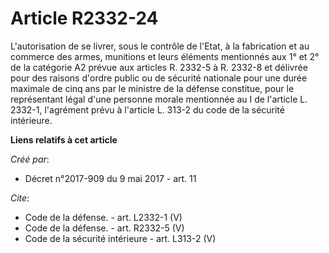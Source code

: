 # Article R2332-24

L'autorisation de se livrer, sous le contrôle de l'Etat, à la fabrication et au commerce des armes, munitions et leurs
éléments mentionnés aux 1° et 2° de la catégorie A2 prévue aux articles R. 2332-5 à R. 2332-8 et délivrée pour des raisons
d'ordre public ou de sécurité nationale pour une durée maximale de cinq ans par le ministre de la défense constitue, pour le
représentant légal d'une personne morale mentionnée au I de l'article L. 2332-1, l'agrément prévu à l'article L. 313-2 du
code de la sécurité intérieure.

**Liens relatifs à cet article**

_Créé par_:

  - Décret n°2017-909 du 9 mai 2017 - art. 11

_Cite_:

  - Code de la défense. - art. L2332-1 (V)
  - Code de la défense. - art. R2332-5 (V)
  - Code de la sécurité intérieure - art. L313-2 (V)
